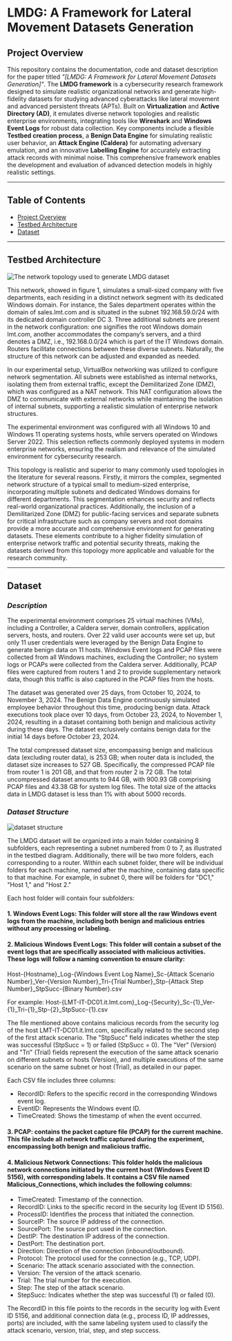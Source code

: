 # LMDG: A Framework for Lateral Movement Datasets Generation

## Project Overview

This repository contains the documentation, code and dataset description for the paper titled *"[LMDG: A Framework for Lateral Movement Datasets Generation]"*. The **LMDG framework** is a cybersecurity research framework designed to simulate realistic organizational networks and generate high-fidelity datasets for studying advanced cyberattacks like lateral movement and advanced persistent threats (APTs). Built on **Virtualization** and **Active Directory (AD)**, it emulates diverse network topologies and realistic enterprise environments, integrating tools like **Wireshark** and **Windows Event Logs** for robust data collection. Key components include a flexible **Testbed creation process**, a **Benign Data Engine** for simulating realistic user behavior, an **Attack Engine (Caldera)** for automating adversary emulation, and an innovative **Labelling Engine** for accurately extracting attack records with minimal noise. This comprehensive framework enables the development and evaluation of advanced detection models in highly realistic settings. 

---

## Table of Contents
- [Project Overview](#project-overview)
- [Testbed Architecture](#testbed-architecture)
- [Dataset](#dataset)

---

## Testbed Architecture

![The network topology used to generate LMDG dataset](images/Testbed.png)

This network, showed in figure 1, simulates a small-sized company with five departments, each residing in a distinct network segment with its dedicated Windows domain. For instance, the Sales department operates within the domain of sales.lmt.com and is situated in the subnet 192.168.59.0/24 with its dedicated domain controller DC 3. Three additional subnets are present in the network configuration: one signifies the root Windows domain lmt.com, another accommodates the company’s servers, and a third denotes a DMZ, i.e., 192.168.0.0/24 which is part of the IT Windows domain. Routers facilitate connections between these diverse subnets. Naturally, the structure of this network can be adjusted and expanded as needed.
  
In our experimental setup, VirtualBox networking was utilized to configure network segmentation. All subnets were established as internal networks, isolating them from external traffic, except the Demilitarized Zone (DMZ), which was configured as a NAT network. This NAT configuration allows the DMZ to communicate with external networks while maintaining the isolation of internal subnets, supporting a realistic simulation of enterprise network structures.

The experimental environment was configured with all Windows 10 and Windows 11 operating systems hosts, while servers operated on Windows Server 2022. This selection reflects commonly deployed systems in modern enterprise networks, ensuring the realism and relevance of the simulated environment for cybersecurity research.

This topology is realistic and superior to many commonly used topologies in the literature for several reasons. Firstly, it mirrors the complex, segmented network structure of a typical small to medium-sized enterprise, incorporating multiple subnets and dedicated Windows domains for different departments. This segmentation enhances security and reflects real-world organizational practices. Additionally, the inclusion of a Demilitarized Zone (DMZ) for public-facing services and separate subnets for critical infrastructure such as company servers and root domains provide a more accurate and comprehensive environment for generating datasets. These elements contribute to a higher fidelity simulation of enterprise network traffic and potential security threats, making the datasets derived from this topology more applicable and valuable for the research community.


---

## Dataset

### *Description*
The experimental environment comprises 25 virtual machines (VMs), including a Controller, a Caldera server, domain controllers, application servers, hosts, and routers. Over 22 valid user accounts were set up, but only 11 user credentials were leveraged by the Benign Data Engine to generate benign data on 11 hosts. Windows Event logs and PCAP files were collected from all Windows machines, excluding the Controller; no system logs or PCAPs were collected from the Caldera server. Additionally, PCAP files were captured from routers 1 and 2 to provide supplementary network data, though this traffic is also captured in the PCAP files from the hosts.

The dataset was generated over 25 days, from October 10, 2024, to November 3, 2024. The Benign Data Engine continuously simulated employee behavior throughout this time, producing benign data. Attack executions took place over 10 days, from October 23, 2024, to November 1, 2024, resulting in a dataset containing both benign and malicious activity during these days. The dataset exclusively contains benign data for the initial 14 days before October 23, 2024.

The total compressed dataset size, encompassing benign and malicious data (excluding router data), is 253 GB; when router data is included, the dataset size increases to 527 GB. Specifically, the compressed PCAP file from router 1 is 201 GB, and that from router 2 is 72 GB. The total uncompressed dataset amounts to 944 GB, with 900.93 GB comprising PCAP files and 43.38 GB for system log files. The total size of the attacks data in LMDG dataset is less than 1% with about 5000 records.

### *Dataset Structure*
![dataset structure](images/dataset_structure.png)


The LMDG dataset will be organized into a main folder containing 8 subfolders, each representing a subnet numbered from 0 to 7, as illustrated in the testbed diagram. Additionally, there will be two more folders, each corresponding to a router. Within each subnet folder, there will be individual folders for each machine, named after the machine, containing data specific to that machine. For example, in subnet 0, there will be folders for "DC1," "Host 1," and "Host 2."

Each host folder will contain four subfolders:

#### 1. **Windows Event Logs:** This folder will store all the raw Windows event logs from the machine, including both benign and malicious entries without any processing or labeling.

#### 2. **Malicious Windows Event Logs:** This folder will contain a subset of the event logs that are specifically associated with malicious activities. These logs will follow a naming convention to ensure clarity:

Host-{Hostname}_Log-{Windows Event Log Name}_Sc-{Attack Scenario Number}_Ver-{Version Number}_Tri-{Trial Number}_Stp-{Attack Step Number}_StpSucc-{Binary Number}.csv

For example:
Host-{LMT-IT-DC01.it.lmt.com}_Log-{Security}_Sc-{1}_Ver-{1}_Tri-{1}_Stp-{2}_StpSucc-{1}.csv


The file mentioned above contains malicious records from the security log of the host LMT-IT-DC01.it.lmt.com, specifically related to the second step of the first attack scenario. The "StpSucc" field indicates whether the step was successful (StpSucc = 1) or failed (StpSucc = 0). The "Ver" (Version) and "Tri" (Trial) fields represent the execution of the same attack scenario on different subnets or hosts (Version), and multiple executions of the same scenario on the same subnet or host (Trial), as detailed in our paper.

Each CSV file includes three columns:

- RecordID: Refers to the specific record in the corresponding Windows event log.
- EventID: Represents the Windows event ID.
- TimeCreated: Shows the timestamp of when the event occurred.



#### 3. **PCAP:** contains the packet capture file (PCAP) for the current machine. This file include all network traffic captured during the experiment, encompassing both benign and malicious traffic.




#### 4. **Malicious Network Connections:** This folder holds the malicious network connections initiated by the current host (Windows Event ID 5156), with corresponding labels. It contains a CSV file named Malicious_Connections, which includes the following columns:

- TimeCreated: Timestamp of the connection.
- RecordID: Links to the specific record in the security log (Event ID 5156).
- ProcessID: Identifies the process that initiated the connection.
- SourceIP: The source IP address of the connection.
- SourcePort: The source port used in the connection.
- DestIP: The destination IP address of the connection.
- DestPort: The destination port.
- Direction: Direction of the connection (inbound/outbound).
- Protocol: The protocol used for the connection (e.g., TCP, UDP).
- Scenario: The attack scenario associated with the connection.
- Version: The version of the attack scenario.
- Trial: The trial number for the execution.
- Step: The step of the attack scenario.
- StepSucc: Indicates whether the step was successful (1) or failed (0).

The RecordID in this file points to the records in the security log with Event ID 5156, and additional connection data (e.g., process ID, IP addresses, ports) are included, with the same labeling system used to classify the attack scenario, version, trial, step, and step success.



